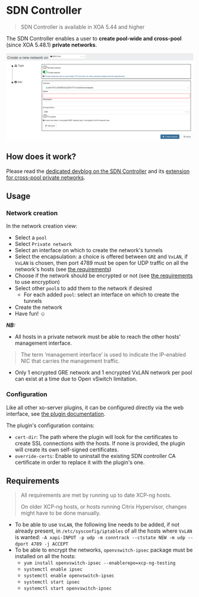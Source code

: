 # SDN Controller

> SDN Controller is available in XOA 5.44 and higher

The SDN Controller enables a user to **create pool-wide and cross-pool** (since XOA 5.48.1) **private networks**.

![](./assets/sdn-controller.png)

## How does it work?

Please read the [dedicated devblog on the SDN Controller](https://xen-orchestra.com/blog/xo-sdn-controller/) and its [extension for cross-pool private networks](https://xen-orchestra.com/blog/devblog-3-extending-the-sdn-controller/).

## Usage

### Network creation

In the network creation view:
- Select a `pool`
- Select `Private network`
- Select an interface on which to create the network's tunnels
- Select the encapsulation: a choice is offered between `GRE` and `VxLAN`, if `VxLAN` is chosen, then port 4789 must be open for UDP traffic on all the network's hosts (see [the requirements](#requirements))
- Choose if the network should be encrypted or not (see [the requirements](#requirements) to use encryption)
- Select other `pool`s to add them to the network if desired
  - For each added `pool`: select an interface on which to create the tunnels
- Create the network
- Have fun! ☺

***NB:***
- All hosts in a private network must be able to reach the other hosts' management interface.
> The term ‘management interface’ is used to indicate the IP-enabled NIC that carries the management traffic.
- Only 1 encrypted GRE network and 1 encrypted VxLAN network per pool can exist at a time due to Open vSwitch limitation.

### Configuration

Like all other xo-server plugins, it can be configured directly via
the web interface, see [the plugin documentation](https://xen-orchestra.com/docs/plugins.html).

The plugin's configuration contains:
- `cert-dir`: The path where the plugin will look for the certificates to create SSL connections with the hosts.
If none is provided, the plugin will create its own self-signed certificates.
- `override-certs`: Enable to uninstall the existing SDN controller CA certificate in order to replace it with the plugin's one.

## Requirements

> All requirements are met by running up to date XCP-ng hosts.
>
> On older XCP-ng hosts, or hosts running Citrix Hypervisor, changes might have to be done manually.

- To be able to use `VxLAN`, the following line needs to be added, if not already present, in `/etc/sysconfig/iptables` of all the hosts where `VxLAN` is wanted: `-A xapi-INPUT -p udp -m conntrack --ctstate NEW -m udp --dport 4789 -j ACCEPT`
- To be able to encrypt the networks, `openvswitch-ipsec` package must be installed on all the hosts:
  - `yum install openvswitch-ipsec --enablerepo=xcp-ng-testing`
  - `systemctl enable ipsec`
  - `systemctl enable openvswitch-ipsec`
  - `systemctl start ipsec`
  - `systemctl start openvswitch-ipsec`
